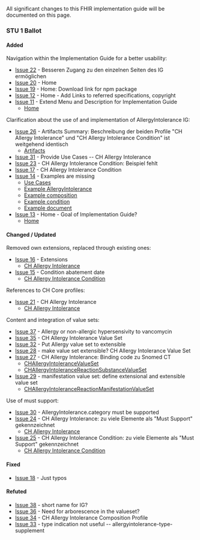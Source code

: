 All significant changes to this FHIR implementation guide will be documented on this page.

### STU 1 Ballot

#### Added
Navigation within the Implementation Guide for a better usability:
* [Issue 22](https://github.com/hl7ch/ch-allergyintolerance/issues/22) - Besseren Zugang zu den einzelnen Seiten des IG ermöglichen
* [Issue 20](https://github.com/hl7ch/ch-allergyintolerance/issues/20) - Home
* [Issue 19](https://github.com/hl7ch/ch-allergyintolerance/issues/19) - Home: Download link for npm package
* [Issue 12](https://github.com/hl7ch/ch-allergyintolerance/issues/12) - Home - Add Links to referred specifications, copyright
* [Issue 11](https://github.com/hl7ch/ch-allergyintolerance/issues/11) - Extend Menu and Description for Implementation Guide
	* [Home](index.html) 

Clarification about the use of and implementation of AllergyIntolerance IG:
* [Issue 26](https://github.com/hl7ch/ch-allergyintolerance/issues/26) - Artifacts Summary: Beschreibung der beiden Profile "CH Allergy Intolerance" und "CH Allergy Intolerance Condition" ist weitgehend identisch
	* [Artifacts](artifacts.html) 
* [Issue 31](https://github.com/hl7ch/ch-allergyintolerance/issues/31) - Provide Use Cases -- CH Allergy Intolerance
* [Issue 23](https://github.com/hl7ch/ch-allergyintolerance/issues/23) - CH Allergy Intolerance Condition: Beispiel fehlt
* [Issue 17](https://github.com/hl7ch/ch-allergyintolerance/issues/17) - CH Allergy Intolerance Condition
* [Issue 14](https://github.com/hl7ch/ch-allergyintolerance/issues/14) - Examples are missing
	* [Use Cases](usecase-english.html) 
	* [Example AllergyIntolerance](StructureDefinition-ch-allergyintolerance-examples.html) 
	* [Example composition](StructureDefinition-ch-allergyintolerance-composition-epr-examples.html) 
	* [Example condition](StructureDefinition-ch-allergyintolerance-condition-examples.html) 
	* [Example document](StructureDefinition-ch-allergyintolerance-document-epr.html) 
* [Issue 13](https://github.com/hl7ch/ch-allergyintolerance/issues/13) - Home - Goal of Implementation Guide?
	* [Home](index.html) 

#### Changed / Updated
Removed own extensions, replaced through existing ones:
* [Issue 16](https://github.com/hl7ch/ch-allergyintolerance/issues/16) - Extensions
	* [CH Allergy Intolerance](StructureDefinition-ch-allergyintolerance.html) 
* [Issue 15](https://github.com/hl7ch/ch-allergyintolerance/issues/15) - Condition abatement date
	* [CH Allergy Intolerance Condition](StructureDefinition-ch-allergyintolerance-condition.html) 

References to CH Core profiles:
* [Issue 21](https://github.com/hl7ch/ch-allergyintolerance/issues/21) - CH Allergy Intolerance
	* [CH Allergy Intolerance](StructureDefinition-ch-allergyintolerance.html) 
	
Content and integration of value sets:
* [Issue 37](https://github.com/hl7ch/ch-allergyintolerance/issues/37) - Allergy or non-allergic hypersensivity to vancomycin
* [Issue 35](https://github.com/hl7ch/ch-allergyintolerance/issues/35) - CH Allergy Intolerance Value Set
* [Issue 32](https://github.com/hl7ch/ch-allergyintolerance/issues/32) - Put Allergy value set to extensible
* [Issue 28](https://github.com/hl7ch/ch-allergyintolerance/issues/28) - make value set extensible? CH Allergy Intolerance Value Set
* [Issue 27](https://github.com/hl7ch/ch-allergyintolerance/issues/27) - CH Allergy Intolerance: Binding code zu Snomed CT
	* [CHAllergyIntoleranceValueSet](ValueSet-CHAllergyIntoleranceValueSet.html) 
	* [CHAllergyIntoleranceReactionSubstanceValueSet](ValueSet-CHAllergyIntoleranceReactionSubstanceValueSet.html) 
* [Issue 29](https://github.com/hl7ch/ch-allergyintolerance/issues/29) - manifestation value set: define extensional and extensible value set
	* [CHAllergyIntoleranceReactionManifestationValueSet](ValueSet-CHAllergyIntoleranceReactionManifestationValueSet.html) 

Use of must support:
* [Issue 30](https://github.com/hl7ch/ch-allergyintolerance/issues/30) - AllergyIntolerance.category must be supported
* [Issue 24](https://github.com/hl7ch/ch-allergyintolerance/issues/24) - CH Allergy Intolerance: zu viele Elemente als "Must Support" gekennzeichnet
	* [CH Allergy Intolerance](StructureDefinition-ch-allergyintolerance.html) 
* [Issue 25](https://github.com/hl7ch/ch-allergyintolerance/issues/25) - CH Allergy Intolerance Condition: zu viele Elemente als "Must Support" gekennzeichnet
	* [CH Allergy Intolerance Condition](StructureDefinition-ch-allergyintolerance-condition.html) 

#### Fixed
* [Issue 18](https://github.com/hl7ch/ch-allergyintolerance/issues/18) - Just typos

#### Refuted
* [Issue 38](https://github.com/hl7ch/ch-allergyintolerance/issues/38) - short name for IG?
* [Issue 36](https://github.com/hl7ch/ch-allergyintolerance/issues/36) - Need for arborescence in the valueset?
* [Issue 34](https://github.com/hl7ch/ch-allergyintolerance/issues/34) - CH Allergy Intolerance Composition Profile
* [Issue 33](https://github.com/hl7ch/ch-allergyintolerance/issues/33) - type indication not useful -- allergyintolerance-type-supplement
